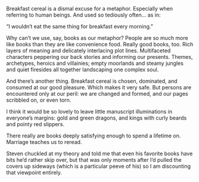 Breakfast cereal is a dismal excuse for a metaphor. Especially when referring to human beings. And used so tediously often… as in:

“I wouldn’t eat the same thing for breakfast every morning.”

Why can’t we use, say, books as our metaphor? People are so much more like books than they are like convenience food. Really good books, too. Rich layers of meaning and delicately interlacing plot lines. Multifaceted characters peppering our back stories and informing our presents. Themes, archetypes, heroics and villainies; empty moorlands and steamy jungles and quiet firesides all together landscaping one complex soul.

And there’s another thing. Breakfast cereal is chosen, dominated, and consumed at our good pleasure. Which makes it very safe. But persons are encountered only at our peril: we are changed and formed, and our pages scribbled on, or even torn.

I think it would be so lovely to leave little manuscript illuminations in everyone’s margins: gold and green dragons, and kings with curly beards and pointy red slippers.

There really are books deeply satisfying enough to spend a lifetime on. Marriage teaches us to reread.

Steven chuckled at my theory and told me that even his favorite books have bits he’d rather skip over, but that was only moments after I’d pulled the covers up sideways (which is a particular peeve of his) so I am discounting that viewpoint entirely.